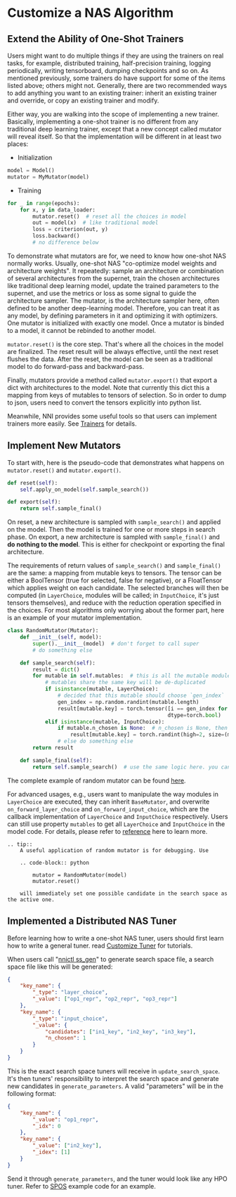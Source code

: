 # Customize a NAS Algorithm

## Extend the Ability of One-Shot Trainers

Users might want to do multiple things if they are using the trainers on real tasks, for example, distributed training, half-precision training, logging periodically, writing tensorboard, dumping checkpoints and so on. As mentioned previously, some trainers do have support for some of the items listed above; others might not. Generally, there are two recommended ways to add anything you want to an existing trainer: inherit an existing trainer and override, or copy an existing trainer and modify.

Either way, you are walking into the scope of implementing a new trainer. Basically, implementing a one-shot trainer is no different from any traditional deep learning trainer, except that a new concept called mutator will reveal itself. So that the implementation will be different in at least two places:

* Initialization

```python
model = Model()
mutator = MyMutator(model)
```

* Training

```python
for _ in range(epochs):
    for x, y in data_loader:
        mutator.reset()  # reset all the choices in model
        out = model(x)  # like traditional model
        loss = criterion(out, y)
        loss.backward()
        # no difference below
```

To demonstrate what mutators are for, we need to know how one-shot NAS normally works. Usually, one-shot NAS "co-optimize model weights and architecture weights". It repeatedly: sample an architecture or combination of several architectures from the supernet, train the chosen architectures like traditional deep learning model, update the trained parameters to the supernet, and use the metrics or loss as some signal to guide the architecture sampler. The mutator, is the architecture sampler here, often defined to be another deep-learning model. Therefore, you can treat it as any model, by defining parameters in it and optimizing it with optimizers. One mutator is initialized with exactly one model. Once a mutator is binded to a model, it cannot be rebinded to another model.

`mutator.reset()` is the core step. That's where all the choices in the model are finalized. The reset result will be always effective, until the next reset flushes the data. After the reset, the model can be seen as a traditional model to do forward-pass and backward-pass.

Finally, mutators provide a method called `mutator.export()` that export a dict with architectures to the model. Note that currently this dict this a mapping from keys of mutables to tensors of selection. So in order to dump to json, users need to convert the tensors explicitly into python list.

Meanwhile, NNI provides some useful tools so that users can implement trainers more easily. See [Trainers](./NasReference.md#trainers) for details.

## Implement New Mutators

To start with, here is the pseudo-code that demonstrates what happens on `mutator.reset()` and `mutator.export()`.

```python
def reset(self):
    self.apply_on_model(self.sample_search())
```

```python
def export(self):
    return self.sample_final()
```

On reset, a new architecture is sampled with `sample_search()` and applied on the model. Then the model is trained for one or more steps in search phase. On export, a new architecture is sampled with `sample_final()` and **do nothing to the model**. This is either for checkpoint or exporting the final architecture.

The requirements of return values of `sample_search()` and `sample_final()` are the same: a mapping from mutable keys to tensors. The tensor can be either a BoolTensor (true for selected, false for negative), or a FloatTensor which applies weight on each candidate. The selected branches will then be computed (in `LayerChoice`, modules will be called; in `InputChoice`, it's just tensors themselves), and reduce with the reduction operation specified in the choices. For most algorithms only worrying about the former part, here is an example of your mutator implementation.

```python
class RandomMutator(Mutator):
    def __init__(self, model):
        super().__init__(model)  # don't forget to call super
        # do something else

    def sample_search(self):
        result = dict()
        for mutable in self.mutables:  # this is all the mutable modules in user model
            # mutables share the same key will be de-duplicated
            if isinstance(mutable, LayerChoice):
                # decided that this mutable should choose `gen_index`
                gen_index = np.random.randint(mutable.length)
                result[mutable.key] = torch.tensor([i == gen_index for i in range(mutable.length)], 
                                                   dtype=torch.bool)
            elif isinstance(mutable, InputChoice):
                if mutable.n_chosen is None:  # n_chosen is None, then choose any number
                    result[mutable.key] = torch.randint(high=2, size=(mutable.n_candidates,)).view(-1).bool()
                # else do something else
        return result

    def sample_final(self):
        return self.sample_search()  # use the same logic here. you can do something different
```

The complete example of random mutator can be found [here](https://github.com/microsoft/nni/blob/master/src/sdk/pynni/nni/nas/pytorch/random/mutator.py).

For advanced usages, e.g., users want to manipulate the way modules in `LayerChoice` are executed, they can inherit `BaseMutator`, and overwrite `on_forward_layer_choice` and `on_forward_input_choice`, which are the callback implementation of `LayerChoice` and `InputChoice` respectively. Users can still use property `mutables` to get all `LayerChoice` and `InputChoice` in the model code. For details, please refer to [reference](https://github.com/microsoft/nni/tree/master/src/sdk/pynni/nni/nas/pytorch) here to learn more.

```eval_rst
.. tip::
    A useful application of random mutator is for debugging. Use

    .. code-block:: python

        mutator = RandomMutator(model)
        mutator.reset()

    will immediately set one possible candidate in the search space as the active one.
```

## Implemented a Distributed NAS Tuner

Before learning how to write a one-shot NAS tuner, users should first learn how to write a general tuner. read [Customize Tuner](../Tuner/CustomizeTuner.md) for tutorials.

When users call "[nnictl ss_gen](../Tutorial/Nnictl.md)" to generate search space file, a search space file like this will be generated:

```json
{
    "key_name": {
        "_type": "layer_choice",
        "_value": ["op1_repr", "op2_repr", "op3_repr"]
    },
    "key_name": {
        "_type": "input_choice",
        "_value": {
            "candidates": ["in1_key", "in2_key", "in3_key"],
            "n_chosen": 1
        }
    }
}
```

This is the exact search space tuners will receive in `update_search_space`. It's then tuners' responsibility to interpret the search space and generate new candidates in `generate_parameters`. A valid "parameters" will be in the following format:

```json
{
    "key_name": {
        "_value": "op1_repr",
        "_idx": 0
    },
    "key_name": {
        "_value": ["in2_key"],
        "_idex": [1]
    }
}
```

Send it through `generate_parameters`, and the tuner would look like any HPO tuner. Refer to [SPOS](./SPOS.md) example code for an example.
